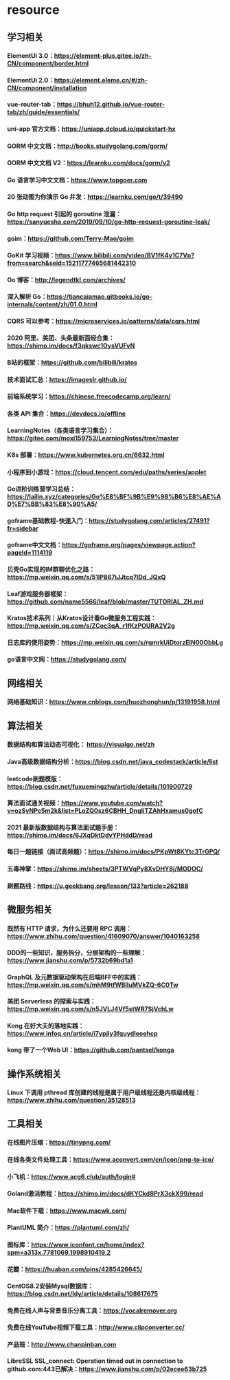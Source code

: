 # resource

## 学习相关
#### ElementUi 3.0：https://element-plus.gitee.io/zh-CN/component/border.html
#### ElementUi 2.0：https://element.eleme.cn/#/zh-CN/component/installation
#### vue-router-tab：https://bhuh12.github.io/vue-router-tab/zh/guide/essentials/
#### uni-app 官方文档：https://uniapp.dcloud.io/quickstart-hx
#### GORM 中文文档：http://books.studygolang.com/gorm/
#### GORM 中文文档 V2：https://learnku.com/docs/gorm/v2
#### Go 语言学习中文文档：https://www.topgoer.com
#### 20 张动图为你演示 Go 并发：https://learnku.com/go/t/39490
#### Go http request 引起的 goroutine 泄漏：https://sanyuesha.com/2019/09/10/go-http-request-goroutine-leak/
#### goim：https://github.com/Terry-Mao/goim
#### GoKit 学习视频：https://www.bilibili.com/video/BV1fK4y1C7Vp?from=search&seid=15211777465681442310
#### Go 博客：http://legendtkl.com/archives/
#### 深入解析 Go：https://tiancaiamao.gitbooks.io/go-internals/content/zh/01.0.html
#### CQRS 可以参考：https://microservices.io/patterns/data/cqrs.html
#### 2020 阿里、美团、头条最新面经合集：https://shimo.im/docs/f3qkswc1OysVUFvN
#### B站的框架：https://github.com/bilibili/kratos
#### 技术面试汇总：https://imageslr.github.io/
#### 前端系统学习：https://chinese.freecodecamp.org/learn/
#### 各类 API 集合：https://devdocs.io/offline
#### LearningNotes（各类语言学习集合）：https://gitee.com/moxi159753/LearningNotes/tree/master
#### K8s 部署：https://www.kubernetes.org.cn/6632.html
#### 小程序到小游戏：https://cloud.tencent.com/edu/paths/series/applet
#### Go进阶训练营学习总结：https://lailin.xyz/categories/Go%E8%BF%9B%E9%98%B6%E8%AE%AD%E7%BB%83%E8%90%A5/
#### goframe基础教程-快速入门：https://studygolang.com/articles/27491?fr=sidebar
#### goframe中文文档：https://goframe.org/pages/viewpage.action?pageId=1114119
#### 贝壳Go实现的IM群聊优化之路：https://mp.weixin.qq.com/s/51IP867iJJtcq7IDd_JQxQ
#### Leaf游戏服务器框架：https://github.com/name5566/leaf/blob/master/TUTORIAL_ZH.md
#### Kratos技术系列｜从Kratos设计看Go微服务工程实践：https://mp.weixin.qq.com/s/ZCoc3qA_r1fKzPOURA2V2g
#### 日志库的使用姿势：https://mp.weixin.qq.com/s/rqmrkUiDtorzEIN00ObbLg
#### go语言中文网：https://studygolang.com/

## 网络相关
#### 网络基础知识：https://www.cnblogs.com/huozhonghun/p/13191958.html

## 算法相关
#### 数据结构和算法动态可视化： https://visualgo.net/zh
#### Java高级数据结构分析：https://blog.csdn.net/java_codestack/article/list
#### leetcode刷题模版：https://blog.csdn.net/fuxuemingzhu/article/details/101900729
#### 算法面试通关视频：https://www.youtube.com/watch?v=ozSyNPc5m2k&list=PLoZQ0sz6CBHH_DngliTZAhHxamus0gofC
#### 2021 最新版数据结构与算法面试题手册：https://shimo.im/docs/6JXqDktDdvYPHddD/read
#### 每日一题链接（面试高频题）：https://shimo.im/docs/PKpWt8KYtc3TrGPQ/
#### 五毒神掌：https://shimo.im/sheets/3PTWVqPy8XvDHY8j/MODOC/
#### 刷题路线：https://u.geekbang.org/lesson/133?article=262188

## 微服务相关
#### 既然有 HTTP 请求，为什么还要用 RPC 调用：https://www.zhihu.com/question/41609070/answer/1040163258
#### DDD的一些知识，服务拆分，分层架构的一些理解：https://www.jianshu.com/p/5732b69bd1a1
#### GraphQL 及元数据驱动架构在后端BFF中的实践：https://mp.weixin.qq.com/s/mhM9tfWBlIuMVkZQ-6C0Tw
#### 美团 Serverless 的探索与实践：https://mp.weixin.qq.com/s/n5JVLJ4Vf5stWR7SjVchLw
#### Kong 在好大夫的落地实践：https://www.infoq.cn/article/i7ypjly3fquydleoehcp
#### kong 带了一个Web UI：https://github.com/pantsel/konga

## 操作系统相关
#### Linux 下调用 pthread 库创建的线程是属于用户级线程还是内核级线程：https://www.zhihu.com/question/35128513

## 工具相关
#### 在线图片压缩：https://tinypng.com/
#### 在线各类文件处理工具：https://www.aconvert.com/cn/icon/png-to-ico/
#### 小飞机：https://www.acg6.club/auth/login#
#### Goland激活教程：https://shimo.im/docs/dKYCkd8PrX3ckX99/read
#### Mac软件下载：https://www.macwk.com/
#### PlantUML 简介：https://plantuml.com/zh/
#### 图标库：https://www.iconfont.cn/home/index?spm=a313x.7781069.1998910419.2
#### 花瓣：https://huaban.com/pins/4285426645/
#### CentOS8.2安装Mysql数据库：https://blog.csdn.net/ldy/article/details/108617675
#### 免费在线人声与背景音乐分离工具：https://vocalremover.org
#### 免费在线YouTube视频下载工具：http://www.clipconverter.cc/
#### 产品班：http://www.chanpinban.com
#### LibreSSL SSL_connect: Operation timed out in connection to github.com:443已解决：https://www.jianshu.com/p/02ecee63b725
